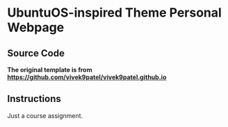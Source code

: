 # UbuntuOS-inspired Theme Personal Webpage

## Source Code

**The original template is from https://github.com/vivek9patel/vivek9patel.github.io**

## Instructions

Just a course assignment.